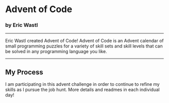 # Advent of Code
### by Eric Wastl
___

Eric Wastl created Advent of Code! Advent of Code is an Advent calendar of small programming puzzles for a variety of skill sets and skill levels that can be solved in any programming language you like.

___
## My Process
I am participating in this advent challenge in order to continue to refine my skills as I pursue the job hunt. More details and readmes in each individual day!